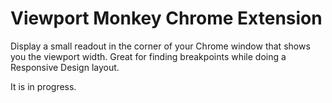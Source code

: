 # Viewport Monkey Chrome Extension

Display a small readout in the corner of your Chrome window that shows you the viewport width. Great for finding breakpoints while doing a Responsive Design layout.    

It is in progress. 